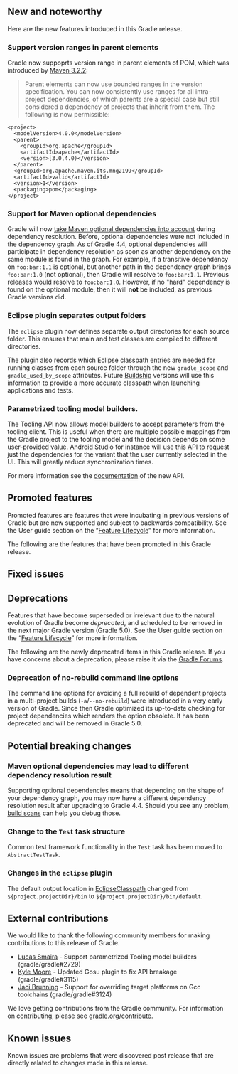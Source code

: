 ## New and noteworthy

Here are the new features introduced in this Gradle release.

### Support version ranges in parent elements

Gradle now suppoprts version range in parent elements of POM, which was introduced by [Maven 3.2.2](https://maven.apache.org/docs/3.2.2/release-notes.html):

> Parent elements can now use bounded ranges in the version specification. You can now consistently use ranges for all intra-project dependencies, of which parents are a special case but still considered a dependency of projects that inherit from them. The following is now permissible:

```
<project>
  <modelVersion>4.0.0</modelVersion>
  <parent>
    <groupId>org.apache</groupId>
    <artifactId>apache</artifactId>
    <version>[3.0,4.0)</version>
  </parent>
  <groupId>org.apache.maven.its.mng2199</groupId>
  <artifactId>valid</artifactId>
  <version>1</version>
  <packaging>pom</packaging>
</project>
```


<!--
IMPORTANT: if this is a patch release, ensure that a prominent link is included in the foreword to all releases of the same minor stream.
Add-->

### Support for Maven optional dependencies

Gradle will now [take Maven optional dependencies into account](https://github.com/gradle/gradle/pull/3129) during dependency resolution. 
Before, optional dependencies were not included in the dependency graph.
As of Gradle 4.4, optional dependencies will participate in dependency resolution as soon as another dependency on the same module is found in the graph.
For example, if a transitive dependency on `foo:bar:1.1` is optional, but another path in the dependency graph brings `foo:bar:1.0` (not optional), then Gradle will resolve to `foo:bar:1.1`.
Previous releases would resolve to `foo:bar:1.0`. However, if no "hard" dependency is found on the optional module, then it will **not** be included, as previous Gradle versions did.

### Eclipse plugin separates output folders

The `eclipse` plugin now defines separate output directories for each source folder. This ensures that main and test classes are compiled to different directories. 

The plugin also records which Eclipse classpath entries are needed for running classes from each source folder through the new `gradle_scope` and `gradle_used_by_scope` attributes. Future [Buildship](http://eclipse.org/buildship) versions will use this information to provide a more accurate classpath when launching applications and tests.

### Parametrized tooling model builders.

The Tooling API now allows model builders to accept parameters from the tooling client. This is useful when there are multiple possible mappings from the Gradle project to the tooling model and the decision depends on some user-provided value.
Android Studio for instance will use this API to request just the dependencies for the variant that the user currently selected in the UI. This will greatly reduce synchronization times.

For more information see the [documentation](javadoc/org/gradle/tooling/provider/model/ParametrizedToolingModelBuilder.html) of the new API.

## Promoted features

Promoted features are features that were incubating in previous versions of Gradle but are now supported and subject to backwards compatibility.
See the User guide section on the “[Feature Lifecycle](userguide/feature_lifecycle.html)” for more information.

The following are the features that have been promoted in this Gradle release.

<!--
### Example promoted
-->

## Fixed issues

## Deprecations

Features that have become superseded or irrelevant due to the natural evolution of Gradle become *deprecated*, and scheduled to be removed
in the next major Gradle version (Gradle 5.0). See the User guide section on the “[Feature Lifecycle](userguide/feature_lifecycle.html)” for more information.

The following are the newly deprecated items in this Gradle release. If you have concerns about a deprecation, please raise it via the [Gradle Forums](https://discuss.gradle.org).

### Deprecation of no-rebuild command line options 

The command line options for avoiding a full rebuild of dependent projects in a multi-project builds (`-a`/`--no-rebuild`) were introduced in a very early version of Gradle. 
Since then Gradle optimized its up-to-date checking for project dependencies which renders the option obsolete. It has been deprecated and will be removed in Gradle 5.0.

<!--
### Example deprecation
-->

## Potential breaking changes

### Maven optional dependencies may lead to different dependency resolution result

Supporting optional dependencies means that depending on the shape of your dependency graph, you may now have a different dependency resolution result after upgrading to Gradle 4.4.
Should you see any problem, [build scans](https://scans.gradle.com) can help you debug those.

### Change to the `Test` task structure

Common test framework functionality in the `Test` task has been moved to `AbstractTestTask`. 

### Changes in the `eclipse` plugin

The default output location in [EclipseClasspath](dsl/org.gradle.plugins.ide.eclipse.model.EclipseClasspath.html#org.gradle.plugins.ide.eclipse.model.EclipseClasspath:defaultOutputDir) changed from `${project.projectDir}/bin` to `${project.projectDir}/bin/default`.


## External contributions

We would like to thank the following community members for making contributions to this release of Gradle.

<!--
 - [Some person](https://github.com/some-person) - fixed some issue (gradle/gradle#1234)
-->

- [Lucas Smaira](https://github.com/lsmaira) - Support parametrized Tooling model builders (gradle/gradle#2729)
- [Kyle Moore](https://github.com/DPUkyle) - Updated Gosu plugin to fix API breakage (gradle/gradle#3115)
- [Jaci Brunning](https://github.com/JacisNonsense) - Support for overriding target platforms on Gcc toolchains (gradle/gradle#3124)

We love getting contributions from the Gradle community. For information on contributing, please see [gradle.org/contribute](https://gradle.org/contribute).

## Known issues

Known issues are problems that were discovered post release that are directly related to changes made in this release.
